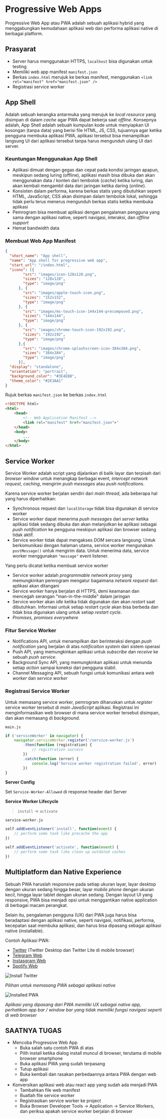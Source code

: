 # Progressive Web Apps

Progressive Web App atau PWA adalah sebuah aplikasi hybrid yang menggabungkan kemudahaan aplikasi web dan performa aplikasi native di berbagai platform.

## Prasyarat
- Server harus menggunakan HTTPS, `localhost` bisa digunakan untuk testing
- Memiliki web app manifest `manifest.json`
- Berkas `index.html` merujuk ke berkas manifest, menggunakan `<link rel="manifest" href="manifest.json" />`
- Registrasi service worker

## App Shell

Adalah sebuah kerangka antarmuka yang merujuk ke _local resource_ yang disimpan di dalam _cache_ agar PWA dapat bekerja saat *offline*. Konsepnya adalah, App Shell adalah sebuah kumpulan kode untuk menyiapkan UI kosongan (tanpa data) yang berisi file HTML, JS, CSS, tujuannya agar ketika pengguna membuka aplikasi PWA, aplikasi tersebut bisa menampilkan langsung UI dari aplikasi tersebut tanpa harus mengunduh ulang UI dari server.

### Keuntungan Menggunakan App Shell

- Aplikasi dimuat dengan gegas dan cepat pada kondisi jaringan apapun, meskipun sedang luring (offline), aplikasi masih bisa dibuka dan akan menggunakan data / konten dari tembolok (_cache_) ketika luring, dan akan kembali mengambil data dari jaringan ketika daring (_online_).
- Konsisten dalam performa, karena berkas statis yang dibutuhkan seperti HTML, JavaScript, CSS akan disimpan dalam tembolok lokal, sehingga tidak perlu terus menerus mengunduh berkas statis ketika membuka aplikasi
- Pemrogram bisa membuat aplikasi dengan pengalaman pengguna yang sama dengan aplikasi native, seperti navigasi, interaksi, dan _offline support_
- Hemat bandwidth data

### Membuat Web App Manifest

```json
{
  "short_name": "App shell",
  "name": "App shell for progressive web app",
  "start_url": "/index.html",
  "icons": [{
        "src": "images/icon-128x128.png",
        "sizes": "128x128",
        "type": "image/png"
      }, {
        "src": "images/apple-touch-icon.png",
        "sizes": "152x152",
        "type": "image/png"
      }, {
        "src": "images/ms-touch-icon-144x144-precomposed.png",
        "sizes": "144x144",
        "type": "image/png"
      }, {
        "src": "images/chrome-touch-icon-192x192.png",
        "sizes": "192x192",
        "type": "image/png"
      },{
        "src": "images/chrome-splashscreen-icon-384x384.png",
        "sizes": "384x384",
        "type": "image/png"
      }],
  "display": "standalone",
  "orientation": "portrait",
  "background_color": "#3E4EB8",
  "theme_color": "#2E3AA1"
}
```

Rujuk berkas `manifest.json` ke berkas `index.html`

```html
<!DOCTYPE html>
<html>
    <head>
        <!-- Web Application Manifest -->
        <link rel="manifest" href="manifest.json">'
    </head>
    <body>
        ...
    </body>
</html>
```

## Service Worker

Service Worker adalah script yang dijalankan di balik layar dan terpisah dari _browser window_ untuk menangkap berbagai event, _intercept network request_, _caching_, mengirim _push messages_ atau _push notifications_.

Karena service worker berjalan sendiri dari _main thread_, ada beberapa hal yang harus diperhatikan:

- Synchronous request dan `localStorage` tidak bisa digunakan di service worker
- Service worker dapat menerima _push messages_ dari _server_ ketika aplikasi tidak sedang dibuka dan akan melanjutkan ke aplikasi sebagai _push notification_ ke pengguna meskipun aplikasi dan browser sedang tidak aktif.
- Service worker tidak dapat mengakses _DOM_ sercara langsung. Untuk berkomunikasi dengan halaman utama, service worker mengunakan `postMessage()` untuk mengirim data. Untuk menerima data, service worker menggunakan `"message"` event listener.

Yang perlu dicatat ketika membuat service worker

- Service worker adalah _programmable network proxy_ yang memungkinkan pemrogram mengatur bagaimana _network request_ dari aplikasi akan ditangani
- Service worker hanya berjalan di HTTPS, demi keamanan dan mencegah serangan "man-in-the-middle" dalam jaringan
- Service worker akan _idle_ ketika tidak digunakan dan akan _restart_ saat dibutuhkan. Informasi untuk setiap _restart cycle_ akan bisa berbeda dan tidak bisa digunakan ulang untuk setiap _restart cycle_.
- _Promises, promises everywhere_

### Fitur Service Worker

- Notifications API, untuk menampilkan dan berinteraksi dengan _push notification_ yang berjalan di atas _notificaiton system_ dari sistem operasi
- Push API, yang memungkinkan aplikasi untuk _subscribe_ dan _receive_ ke sebuah _push service_.
- Background Sync API, yang memungkinkan aplikasi untuk menunda setiap _action_ sampai koneksi dari pengguna stabil.
- Channel Messaging API, sebuah fungsi untuk komunikasi antara _web worker_ dan _service worker_

### Registrasi Service Worker

Untuk memasang service worker, pemrogram diharuskan untuk _register_ service worker tersebut di _main JavaScript_ aplikasi. Registrasi ini menginformasikan web browser di mana service worker tersebut disimpan, dan akan memasang di _background_.

`main.js`

```js
if ('serviceWorker' in navigator) {
    navigator.serviceWorker.register('/service-worker.js')
        .then(function (registration) {
            // registration success
        })
        .catch(function (error) {
            console.log('Service worker registration failed', error)
        })
}
```

**Server Config**

Set `Service-Worker-Allowed` di response header dari Server

**Service Worker Lifecycle**
> `install` -> `activate`

`service-worker.js`

```js
self.addEventListener('install', function(event) {
    // perform some task like precache the app
})

self.addEventListener('activate', function(event) {
    // perform some task like clean up outdated caches
})
```

## Multiplatform dan Native Experience

Sebuah PWA haruslah responsive pada setiap ukuran layar, layar desktop dengan ukuran sedang hingga besar, layar _mobile phone_ dengan ukuran kecil, hingga layar tablet dengan ukuran sedang. Dengan layout UI yang responsive, PWA bisa menjadi opsi untuk menggantikan native application di berbagai macam perangkat.

Selain itu, pengalaman pengguna (UX) dari PWA juga harus bisa beradaptasi dengan aplikasi native, seperti navigasi, notifikasi, performa, kecepatan saat membuka aplikasi, dan harus bisa dipasang sebagai aplikasi native (installable).

Contoh Aplikasi PWA:
- [Twitter](https://twitter.com) (Twitter Desktop dan Twitter Lite di mobile browser)
- [Telegram Web](https://web.telegram.org)
- [Instasgram Web](https://instagram.com)
- [Spotify Web](https://open.spotify.com)

![Install Twitter](assets/install.png)

_Pilihan untuk memasang PWA sebagai aplikasi native_

![Installed PWA](assets/installed-pwa.png)

_Aplikasi yang dipasang dari PWA memiliki UX sebagai native app, perhatikan app bar / window bar yang tidak memiliki fungsi navigasi seperti di web browser_

## SAATNYA TUGAS
- Mencoba Progressive Web App
  - Buka salah satu contoh PWA di atas
  - Pilih install ketika dialog install muncul di browser, terutama di mobile browser smartphone
  - Buka aplikasi PWA yang sudah terpasang
  - Tutup aplikasi
  - Buka kembali dan rasakan perbedaannya antara PWA dengan web app
- Konversikan aplikasi web atau react app yang sudah ada menjadi PWA
  - Tambahkan file web manifest
  - Buatlah file service worker
  - Registrasikan service worker ke project
  - Buka Browser Developer Tools -> Application -> Service Workers, dan periksa apakah service worker berjalan di browser